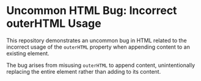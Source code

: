 # Uncommon HTML Bug: Incorrect outerHTML Usage

This repository demonstrates an uncommon bug in HTML related to the incorrect usage of the `outerHTML` property when appending content to an existing element.

The bug arises from misusing `outerHTML` to append content, unintentionally replacing the entire element rather than adding to its content.